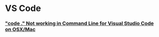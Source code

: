 # VS Code

### ["code ." Not working in Command Line for Visual Studio Code on OSX/Mac](https://stackoverflow.com/a/39604469)

